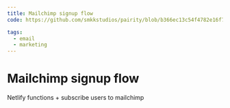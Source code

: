 ```yaml
---
title: Mailchimp signup flow
code: https://github.com/smkkstudios/pairity/blob/b366ec13c54f4782e16f79c18d1795e10c574102/functions/signUp.js

tags: 
  - email
  - marketing
---
```


# Mailchimp signup flow

Netlify functions + subscribe users to mailchimp
